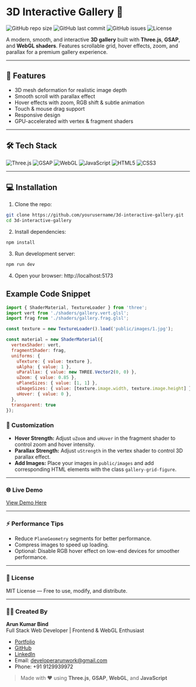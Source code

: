 # 3D Interactive Gallery 🌌

![GitHub repo size](https://img.shields.io/github/repo-size/abx15/3d-interactive-gallery)
![GitHub last commit](https://img.shields.io/github/last-commit/abx15/3d-interactive-gallery)
![GitHub issues](https://img.shields.io/github/issues/abx15/3d-interactive-gallery)
![License](https://img.shields.io/badge/license-MIT-green)

A modern, smooth, and interactive **3D gallery** built with **Three.js**, **GSAP**, and **WebGL shaders**. Features scrollable grid, hover effects, zoom, and parallax for a premium gallery experience.

---

## 🌟 Features

- 3D mesh deformation for realistic image depth
- Smooth scroll with parallax effect
- Hover effects with zoom, RGB shift & subtle animation
- Touch & mouse drag support
- Responsive design
- GPU-accelerated with vertex & fragment shaders

---

## 🛠 Tech Stack

![Three.js](https://img.shields.io/badge/Three.js-000000?style=flat-square&logo=three.js&logoColor=white)
![GSAP](https://img.shields.io/badge/GSAP-61DAFB?style=flat-square&logo=greensock&logoColor=black)
![WebGL](https://img.shields.io/badge/WebGL-000000?style=flat-square&logo=webgl&logoColor=white)
![JavaScript](https://img.shields.io/badge/JavaScript-F7DF1E?style=flat-square&logo=javascript&logoColor=black)
![HTML5](https://img.shields.io/badge/HTML5-E34F26?style=flat-square&logo=html5&logoColor=white)
![CSS3](https://img.shields.io/badge/CSS3-1572B6?style=flat-square&logo=css3&logoColor=white)

---

## 💻 Installation

1. Clone the repo:

```bash
git clone https://github.com/yourusername/3d-interactive-gallery.git
cd 3d-interactive-gallery

```

2. Install dependencies:

```bash
npm install
```
3. Run development server:

```bash
npm run dev
```
4. Open your browser: http://localhost:5173


## Example Code Snippet
```js
import { ShaderMaterial, TextureLoader } from 'three';
import vert from './shaders/gallery.vert.glsl';
import frag from './shaders/gallery.frag.glsl';

const texture = new TextureLoader().load('public/images/1.jpg');

const material = new ShaderMaterial({
  vertexShader: vert,
  fragmentShader: frag,
  uniforms: {
    uTexture: { value: texture },
    uAlpha: { value: 1 },
    uParallax: { value: new THREE.Vector2(0, 0) },
    uZoom: { value: 0.85 },
    uPlaneSizes: { value: [1, 1] },
    uImageSizes: { value: [texture.image.width, texture.image.height] },
    uHover: { value: 0 },
  },
  transparent: true
});
```

### 🎨 Customization

- **Hover Strength:** Adjust `uZoom` and `uHover` in the fragment shader to control zoom and hover intensity.  
- **Parallax Strength:** Adjust `uStrength` in the vertex shader to control 3D parallax effect.  
- **Add Images:** Place your images in `public/images` and add corresponding HTML elements with the class `gallery-grid-figure`.

---

### 🌐 Live Demo

[View Demo Here](https://galleryarun.netlify.app/)

---

### ⚡ Performance Tips

- Reduce `PlaneGeometry` segments for better performance.  
- Compress images to speed up loading.  
- Optional: Disable RGB hover effect on low-end devices for smoother performance.

---

### 📜 License

MIT License — Free to use, modify, and distribute.

---


### 👨‍💻 Created By

**Arun Kumar Bind**  
Full Stack Web Developer | Frontend & WebGL Enthusiast  

- [Portfolio](https://arun15dev.netlify.app/)  
- [GitHub](https://github.com/abx15)  
- [LinkedIn](https://www.linkedin.com/in/arun-kumar-a3b047353/)  
- Email: developerarunwork@gmail.com  
- Phone: +91 9129939972  

> Made with ❤️ using **Three.js**, **GSAP**, **WebGL**, and **JavaScript**
